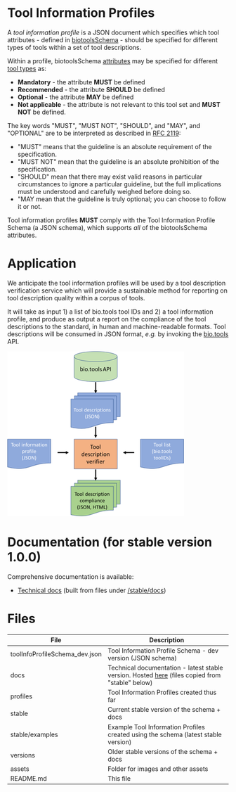 # Tool Information Profiles

A *tool information profile* is a JSON document which specifies which tool attributes - defined in [biotoolsSchema](https://github.com/bio-tools/biotoolsSchema) - should be specified for different types of tools within a set of tool descriptions.

Within a profile, biotoolsSchema [attributes](https://biotoolsschema.readthedocs.io/en/latest/biotoolsschema_elements.html#) may be specified for different [tool types](https://biotoolsschema.readthedocs.io/en/latest/controlled_vocabularies.html#tool-type) as:  
* **Mandatory** - the attribute **MUST** be defined
* **Recommended** - the attribute **SHOULD** be defined
* **Optional** - the attribute **MAY** be defined
* **Not applicable** - the attribute is not relevant to this tool set and **MUST NOT** be defined.

The key words "MUST", "MUST NOT", "SHOULD", and "MAY", and "OPTIONAL" are to be interpreted as described in [RFC 2119](http://www.ietf.org/rfc/rfc2119.txt):

* "MUST" means that the guideline is an absolute requirement of the specification.
* "MUST NOT" mean that the guideline is an absolute prohibition of the specification.
* "SHOULD" mean that there may exist valid reasons in particular circumstances to ignore a particular guideline, but the full implications must be understood and carefully weighed before doing so.
* "MAY mean that the guideline is truly optional; you can choose to follow it or not.

Tool information profiles **MUST** comply with the Tool Information Profile Schema (a JSON schema), which supports *all* of the biotoolsSchema attributes.

# Application
We anticipate the tool information profiles will be used by a tool description verification service which will provide a sustainable method for reporting on tool description quality within a corpus of tools.

It will take as input 1) a list of bio.tools tool IDs and 2) a tool information profile, and produce as output a report on the compliance of the tool descriptions to the standard, in human and machine-readable formats. Tool descriptions will be consumed in JSON format, *e.g.* by invoking the [bio.tools](https://bio.tools) API.

![toolDescriptionVerifier](assets/toolDescriptionVerifier.png)

# Documentation (for stable version 1.0.0)
Comprehensive documentation is available: 
* [Technical docs](http://bio-tools.github.io/Tool-Information-Profiles/) (built from files under [/stable/docs](https://github.com/bio-tools/Tool-Information-Profiles/tree/master/stable/docs))

# Files

File                           | Description
----                           | -----------
toolInfoProfileSchema_dev.json | Tool Information Profile Schema - dev version (JSON schema)
docs                           | Technical documentation - latest stable version.  Hosted [here](http://bio-tools.github.io/Tool-Information-Profiles/) (files copied from "stable" below)
profiles                       | Tool Information Profiles created thus far
stable                         | Current stable version of the schema + docs 
stable/examples                | Example Tool Information Profiles created using the schema (latest stable version)
versions                       | Older stable versions of the schema + docs
assets                         | Folder for images and other assets
README.md		       | This file


